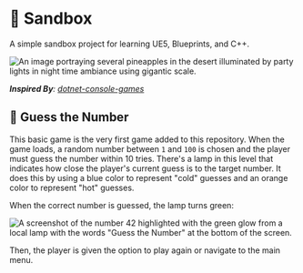 # 💃 Sandbox

A simple sandbox project for learning UE5, Blueprints, and C++.

![An image portraying several pineapples in the desert illuminated by party lights in night time ambiance using gigantic scale.](https://github.com/tacosontitan/sandbox.unreal/assets/65432314/d1eefeb1-459f-4115-9b4e-5fb42de17cb5)

***Inspired By**: [dotnet-console-games](https://github.com/dotnet/dotnet-console-games)*

## 🔢 Guess the Number

This basic game is the very first game added to this repository. When the game loads, a random number between `1` and `100` is chosen and the player must guess the number within 10 tries. There's a lamp in this level that indicates how close the player's current guess is to the target number. It does this by using a blue color to represent "cold" guesses and an orange color to represent "hot" guesses.

When the correct number is guessed, the lamp turns green:

![A screenshot of the number 42 highlighted with the green glow from a local lamp with the words "Guess the Number" at the bottom of the screen.](https://github.com/tacosontitan/sandbox.unreal/assets/65432314/2f239c7f-4136-4e1a-834e-758f8b24221c)

Then, the player is given the option to play again or navigate to the main menu.
